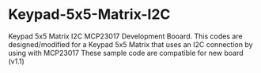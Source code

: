 # Keypad-5x5-Matrix-I2C
Keypad 5x5 Matrix I2C MCP23017 Development Booard.
This codes are designed/modified for a Keypad 5x5 Matrix 
that uses an I2C connection by using with MCP23017
These sample code are compatible for new board (v1.1)

